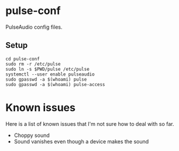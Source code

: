 # pulse-conf
PulseAudio config files.

## Setup
```shell
cd pulse-conf
sudo rm -r /etc/pulse
sudo ln -s $PWD/pulse /etc/pulse
systemctl --user enable pulseaudio
sudo gpasswd -a $(whoami) pulse
sudo gpasswd -a $(whoami) pulse-access
```

# Known issues
Here is a list of known issues that I'm not sure how to deal with so far.

* Choppy sound
* Sound vanishes even though a device makes the sound
